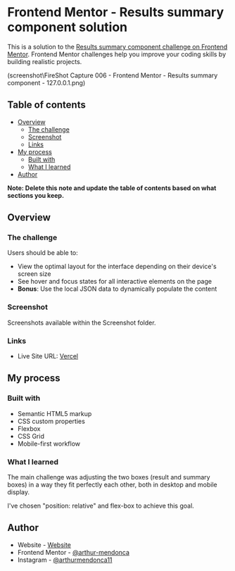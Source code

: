 # Frontend Mentor - Results summary component solution

This is a solution to the [Results summary component challenge on Frontend Mentor](https://www.frontendmentor.io/challenges/results-summary-component-CE_K6s0maV). Frontend Mentor challenges help you improve your coding skills by building realistic projects.

(screenshot\FireShot Capture 006 - Frontend Mentor - Results summary component - 127.0.0.1.png)

## Table of contents

- [Overview](#overview)
  - [The challenge](#the-challenge)
  - [Screenshot](#screenshot)
  - [Links](#links)
- [My process](#my-process)
  - [Built with](#built-with)
  - [What I learned](#what-i-learned)
- [Author](#author)

**Note: Delete this note and update the table of contents based on what sections you keep.**

## Overview

### The challenge

Users should be able to:

- View the optimal layout for the interface depending on their device's screen size
- See hover and focus states for all interactive elements on the page
- **Bonus**: Use the local JSON data to dynamically populate the content

### Screenshot

Screenshots available within the Screenshot folder.

### Links

- Live Site URL: [Vercel](https://results-summary-component-jet-nine.vercel.app/#)

## My process

### Built with

- Semantic HTML5 markup
- CSS custom properties
- Flexbox
- CSS Grid
- Mobile-first workflow

### What I learned

The main challenge was adjusting the two boxes (result and summary boxes) in a way they fit perfectly each other, both in desktop and mobile display.

I've chosen "position: relative" and flex-box to achieve this goal.

## Author

- Website - [Website](https://www.arthurmendonca.com)
- Frontend Mentor - [@arthur-mendonca](https://www.frontendmentor.io/profile/arthur-mendonca)
- Instagram - [@arthurmendonca11](https://www.instagram.com/arthurmendonca11)
